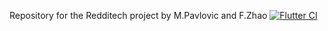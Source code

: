 Repository for the Redditech project by M.Pavlovic and F.Zhao
[![Flutter CI](https://github.com/SlavicPavlovic/redditech/actions/workflows/dart.yml/badge.svg)](https://github.com/SlavicPavlovic/redditech/actions/workflows/dart.yml)
